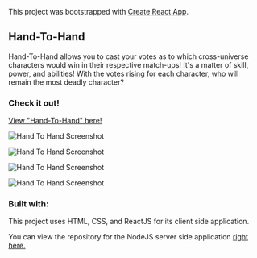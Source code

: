 This project was bootstrapped with [Create React App](https://github.com/facebook/create-react-app).

## Hand-To-Hand

Hand-To-Hand allows you to cast your votes as to which cross-universe characters would win in their respective match-ups! It's a matter of skill, power, and abilities! With the votes rising for each character, who will remain the most deadly character?

### Check it out!

[View "Hand-To-Hand" here!](https://warm-inlet-87726.herokuapp.com/)

![Hand To Hand Screenshot](https://farm5.staticflickr.com/4846/45498591915_3264783126_z.jpg)

![Hand To Hand Screenshot](https://farm5.staticflickr.com/4851/45498595305_03d5b2e8d6_z.jpg)

![Hand To Hand Screenshot](https://farm5.staticflickr.com/4825/45687884394_d76861362c_z.jpg)

![Hand To Hand Screenshot](https://farm5.staticflickr.com/4874/45687885664_c69c952947_z.jpg)

### Built with:

This project uses HTML, CSS, and ReactJS for its client side application.

You can view the repository for the NodeJS server side application [right here.](https://github.com/chighja/handToHandServer)
